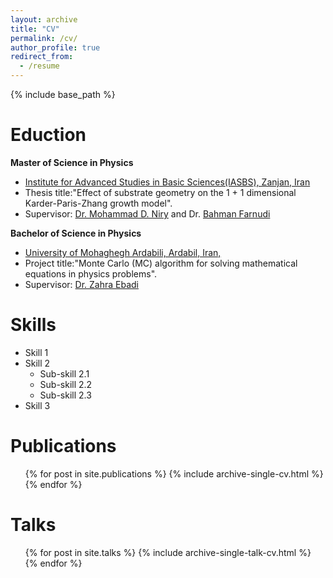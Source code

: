 ```yaml
---
layout: archive
title: "CV"
permalink: /cv/
author_profile: true
redirect_from:
  - /resume
---
```


{% include base_path %}

Eduction
======
**Master of Science in Physics**
* [Institute for Advanced Studies in Basic Sciences(IASBS), Zanjan, Iran](https://iasbs.ac.ir/?lang=en)
* Thesis title:"Effect of substrate geometry on the 1 + 1 dimensional Karder-Paris-Zhang growth model".
* Supervisor: [Dr. Mohammad D. Niry](https://iasbs.ac.ir/~m.d.niry/) and Dr. [Bahman Farnudi](https://iasbs.ac.ir/~farnudi/stsn_eng.htm)

**Bachelor of Science in Physics**
* [University of Mohaghegh Ardabili, Ardabil, Iran,](https://uma.ac.ir/index.php?slc_lang=en)
* Project title:"Monte Carlo (MC) algorithm for solving mathematical equations in physics problems".
* Supervisor: [Dr. Zahra Ebadi](https://www.researchgate.net/profile/Zahra-Ebadi)

  
Skills
======
* Skill 1
* Skill 2
  * Sub-skill 2.1
  * Sub-skill 2.2
  * Sub-skill 2.3
* Skill 3

Publications
======
  <ul>{% for post in site.publications %}
    {% include archive-single-cv.html %}
  {% endfor %}</ul>
  
Talks
======
  <ul>{% for post in site.talks %}
    {% include archive-single-talk-cv.html %}
  {% endfor %}</ul>


